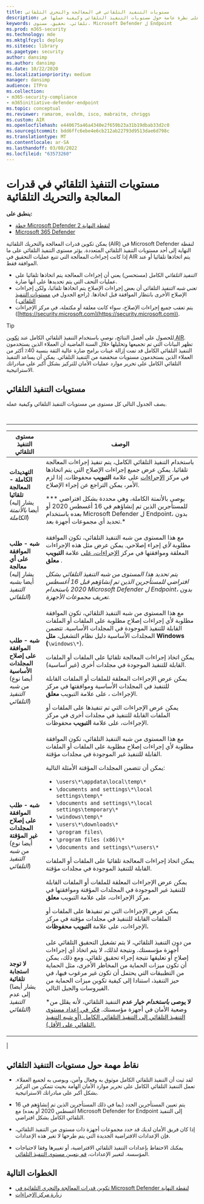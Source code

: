 ```yaml
---
title: مستويات التنفيذ التلقائي في المعالجة والتحري التلقائي
description: الحصول على نظرة عامة حول مستويات التنفيذ التلقائي وكيفية عملها في Microsoft Defender لنقطة النهاية
keywords: تلقائي، تحقيق، مستوى، Microsoft Defender ل Endpoint
ms.prod: m365-security
ms.technology: mde
ms.mktglfcycl: deploy
ms.sitesec: library
ms.pagetype: security
author: dansimp
ms.author: dansimp
ms.date: 10/22/2020
ms.localizationpriority: medium
manager: dansimp
audience: ITPro
ms.collection:
- m365-security-compliance
- m365initiative-defender-endpoint
ms.topic: conceptual
ms.reviewer: ramarom, evaldm, isco, mabraitm, chriggs
ms.custom: AIR
ms.openlocfilehash: e440675a46a4340e2f659b23a31b19dbab33d2c0
ms.sourcegitcommit: bdd6ffc6ebe4e6cb212ab22793d9513dae6d798c
ms.translationtype: MT
ms.contentlocale: ar-SA
ms.lasthandoff: 03/08/2022
ms.locfileid: "63573260"
---
```

# <a name="automation-levels-in-automated-investigation-and-remediation-capabilities"></a>مستويات التنفيذ التلقائي في قدرات المعالجة والتحريك التلقائية

**ينطبق على:**

- [خطة Microsoft Defender لنقطة النهاية 2](https://go.microsoft.com/fwlink/p/?linkid=2154037)
- [Microsoft 365 Defender](https://go.microsoft.com/fwlink/?linkid=2118804)

يمكن تكوين قدرات المعالجة والتحريك التلقائية (AIR) في Microsoft Defender لنقطة النهاية إلى أحد مستويات التنفيذ التلقائي المتعددة. يؤثر مستوى التنفيذ التلقائي على ما إذا كانت إجراءات المعالجة التي تتبع عمليات التحقيق في AIR يتم اتخاذها تلقائيا أو عند الموافقة فقط.

- *التنفيذ التلقائي* الكامل (مستحسن) يعني أن إجراءات المعالجة يتم اتخاذها تلقائيا على عمليات التحف التي يتم تحديدها على أنها ضارة.
- *تعني شبه التنفيذ* التلقائي أن بعض إجراءات الإصلاح يتم اتخاذها تلقائيا، ولكن إجراءات الإصلاح الأخرى بانتظار الموافقة قبل اتخاذها. (راجع الجدول في [مستويات التنفيذ التلقائي](#levels-of-automation).)
- يتم تعقب جميع إجراءات الإصلاح، سواء كانت معلقة أو مكتملة، في مركز الإجراءات ([https://security.microsoft.com](https://security.microsoft.com)).

> [!TIP]
> للحصول على أفضل النتائج، نوصي باستخدام التنفيذ التلقائي الكامل عند [تكوين AIR](configure-automated-investigations-remediation.md). تظهر البيانات التي تم تجميعها وتحليلها خلال السنة الماضية أن العملاء الذين يستخدمون التنفيذ التلقائي الكامل قد تمت إزالة عينات برامج ضارة عالية الثقة بنسبة 40٪ أكثر من العملاء الذين يستخدمون مستويات منخفضة من التنفيذ التلقائي. يمكن أن يساعد التنفيذ التلقائي الكامل على تحرير موارد عمليات الأمان للتركيز بشكل أكبر على مبادراتك الاستراتيجية.

## <a name="levels-of-automation"></a>مستويات التنفيذ التلقائي

يصف الجدول التالي كل مستوى من مستويات التنفيذ التلقائي وكيفية عمله.

<br>

****

|مستوى التنفيذ التلقائي|الوصف|
|---|---|
|**التهديدات الكاملة - المعالجة تلقائيا** <br> (يشار إليه أيضا *بالأتمتة الكاملة*)|باستخدام التنفيذ التلقائي الكامل، يتم تنفيذ إجراءات المعالجة تلقائيا. يمكن عرض جميع إجراءات الإصلاح التي يتم اتخاذها في مركز [الإجراءات](auto-investigation-action-center.md) على علامة **التبويب** محفوظات. إذا لزم الأمر، يمكن التراجع عن إجراء الإصلاح. <p> *** يوصى بالأتمتة الكاملة، وهي محددة بشكل افتراضي للمستأجرين الذين تم إنشاؤهم في 16 أغسطس 2020 أو بعده باستخدام Microsoft Defender ل Endpoint، بدون تحديد أي مجموعات أجهزة بعد.*|
|**شبه - طلب الموافقة على أي معالجة** <br> (يشار إليه أيضا *بشبه التنفيذ التلقائي*)|مع هذا المستوى من شبه التنفيذ التلقائي، تكون الموافقة مطلوبة *لأي* إجراء إصلاحي. يمكن عرض مثل هذه الإجراءات المعلقة وموافقتها في مركز [الإجراءات، على](auto-investigation-action-center.md) علامة **التبويب معلق** . <p> *يتم تحديد هذا المستوى من شبه التنفيذ التلقائي بشكل افتراضي للمستأجرين الذين تم إنشاؤهم قبل 16 أغسطس 2020 باستخدام Microsoft Defender ل Endpoint، بدون تعريف مجموعات الأجهزة.*|
|**شبه - طلب الموافقة على إصلاح المجلدات الأساسية** <br> (أيضا نوع من *شبه التنفيذ التلقائي*)|مع هذا المستوى من شبه التنفيذ التلقائي، تكون الموافقة مطلوبة لأي إجراءات إصلاح مطلوبة على الملفات أو الملفات القابلة للتنفيذ الموجودة في المجلدات الأساسية. تتضمن المجلدات الأساسية دليل نظام التشغيل، **مثل Windows (**`\windows\*`). <p> يمكن اتخاذ إجراءات المعالجة تلقائيا على الملفات أو الملفات القابلة للتنفيذ الموجودة في مجلدات أخرى (غير أساسية). <p> يمكن عرض الإجراءات المعلقة للملفات أو الملفات القابلة للتنفيذ في المجلدات الأساسية وموافقتها في مركز الإجراءات [](auto-investigation-action-center.md)، على علامة التبويب **معلق**. <p> يمكن عرض الإجراءات التي تم تنفيذها على الملفات أو الملفات القابلة للتنفيذ في مجلدات أخرى في مركز الإجراءات، [](auto-investigation-action-center.md)على علامة **التبويب** محفوظات.|
|**شبه - طلب الموافقة على إصلاح المجلدات غير المؤقتة** <br> (أيضا نوع من *شبه التنفيذ التلقائي*)|مع هذا المستوى من شبه التنفيذ التلقائي، تكون الموافقة مطلوبة لأي إجراءات إصلاح مطلوبة على الملفات أو الملفات القابلة للتنفيذ غير الموجودة في مجلدات  مؤقتة. <p> يمكن أن تتضمن المجلدات المؤقتة الأمثلة التالية: <ul><li>`\users\*\appdata\local\temp\*`</li><li>`\documents and settings\*\local settings\temp\*`</li><li>`\documents and settings\*\local settings\temporary\*`</li><li>`\windows\temp\*`</li><li>`\users\*\downloads\*`</li><li>`\program files\`</li><li>`\program files (x86)\*`</li><li>`\documents and settings\*\users\*`</li></ul> <p> يمكن اتخاذ إجراءات المعالجة تلقائيا على الملفات أو الملفات القابلة للتنفيذ الموجودة في مجلدات مؤقتة. <p> يمكن عرض الإجراءات المعلقة للملفات أو الملفات القابلة للتنفيذ غير الموجودة في المجلدات المؤقتة وموافقتها في مركز الإجراءات، [](auto-investigation-action-center.md)على علامة التبويب **معلق**. <p> يمكن عرض الإجراءات التي تم تنفيذها على الملفات أو الملفات القابلة للتنفيذ في مجلدات مؤقتة في مركز الإجراءات، على علامة **التبويب محفوظات.** [](auto-investigation-action-center.md)|
|**لا توجد استجابة تلقائية** <br> (يشار أيضا إلى عدم *التنفيذ التلقائي*)|من دون التنفيذ التلقائي، لا يتم تشغيل التحقيق التلقائي على أجهزة مؤسستك. ونتيجة لذلك، لا يتم اتخاذ أي إجراءات إصلاح أو تعليقها نتيجة إجراء تحقيق تلقائي. ومع ذلك، يمكن أن تكون ميزات الحماية من [](/windows/security/threat-protection/microsoft-defender-antivirus/detect-block-potentially-unwanted-apps-microsoft-defender-antivirus)المخاطر الأخرى، مثل الحماية من التطبيقات التي يحتمل أن تكون غير مرغوب فيها، في حيز التنفيذ، استنادا إلى كيفية تكوين ميزات الحماية من الفيروسات والجيل التالي. <p> ***لا يوصى *باستخدام* خيار عدم** التنفيذ التلقائي، لأنه يقلل من وضعية الأمان في أجهزة مؤسستك. [فكر في إعداد مستوى التنفيذ التلقائي إلى التنفيذ التلقائي الكامل (أو شبه التنفيذ التلقائي على الأقل).](/microsoft-365/security/defender-endpoint/machine-groups)|
|

## <a name="important-points-about-automation-levels"></a>نقاط مهمة حول مستويات التنفيذ التلقائي

- لقد ثبت أن التنفيذ التلقائي الكامل موثوق به وفعال وآمن، ويوصى به لجميع العملاء. تعمل التنفيذ التلقائي الكامل على تحرير موارد الأمان الهامة بحيث تتمكن من التركيز بشكل أكبر على مبادراتك الاستراتيجية.

- يتم تعيين المستأجرين الجدد (بما في ذلك المستأجرين الذين تم إنشاؤهم في 16 أغسطس 2020 أو بعده) مع Microsoft Defender for Endpoint إلى التنفيذ التلقائي الكامل بشكل افتراضي.

- إذا كان فريق الأمان لديك قد حدد مجموعات أجهزة ذات مستوى من التنفيذ التلقائي، فإن الإعدادات الافتراضية الجديدة التي يتم طرحها لا تغير هذه الإعدادات.

- يمكنك الاحتفاظ بإعدادات التنفيذ التلقائي الافتراضية، أو تغييرها وفقا لاحتياجات المؤسسة. لتغيير الإعدادات، [قم بتعيين مستوى التنفيذ التلقائي](/microsoft-365/security/defender-endpoint/configure-automated-investigations-remediation#set-up-device-groups).

## <a name="next-steps"></a>الخطوات التالية

- [تكوين قدرات المعالجة والتحري التلقائية في Microsoft Defender لنقطة النهاية](configure-automated-investigations-remediation.md)
- [زيارة مركز الإجراءات](/microsoft-365/security/defender-endpoint/auto-investigation-action-center#the-action-center)
